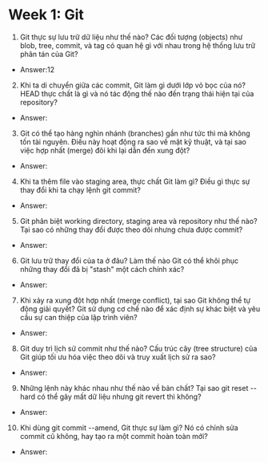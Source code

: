 
# Week 1: Git

1. Git thực sự lưu trữ dữ liệu như thế nào? Các đối tượng (objects) như blob, tree, commit, và tag có quan hệ gì với nhau trong hệ thống lưu trữ phân tán của Git?

- Answer:12

2. Khi ta di chuyển giữa các commit, Git làm gì dưới lớp vỏ bọc của nó? HEAD thực chất là gì và nó tác động thế nào đến trạng thái hiện tại của repository?

- Answer:

3. Git có thể tạo hàng nghìn nhánh (branches) gần như tức thì mà không tốn tài nguyên. Điều này hoạt động ra sao về mặt kỹ thuật, và tại sao việc hợp nhất (merge) đôi khi lại dẫn đến xung đột?

- Answer:

4. Khi ta thêm file vào staging area, thực chất Git làm gì? Điều gì thực sự thay đổi khi ta chạy lệnh git commit?

- Answer:

5. Git phân biệt working directory, staging area và repository như thế nào? Tại sao có những thay đổi được theo dõi nhưng chưa được commit?

- Answer:

6. Git lưu trữ thay đổi của ta ở đâu? Làm thế nào Git có thể khôi phục những thay đổi đã bị "stash" một cách chính xác?

- Answer:

7. Khi xảy ra xung đột hợp nhất (merge conflict), tại sao Git không thể tự động giải quyết? Git sử dụng cơ chế nào để xác định sự khác biệt và yêu cầu sự can thiệp của lập trình viên?

- Answer:

8.  Git duy trì lịch sử commit như thế nào? Cấu trúc cây (tree structure) của Git giúp tối ưu hóa việc theo dõi và truy xuất lịch sử ra sao?

- Answer:

9. Những lệnh này khác nhau như thế nào về bản chất? Tại sao git reset --hard có thể gây mất dữ liệu nhưng git revert thì không?

- Answer:

10. Khi dùng git commit --amend, Git thực sự làm gì? Nó có chỉnh sửa commit cũ không, hay tạo ra một commit hoàn toàn mới?

- Answer: